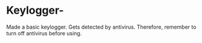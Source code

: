# Keylogger-
Made a basic keylogger. Gets detected by antivirus. Therefore, remember to turn off antivirus before using.
